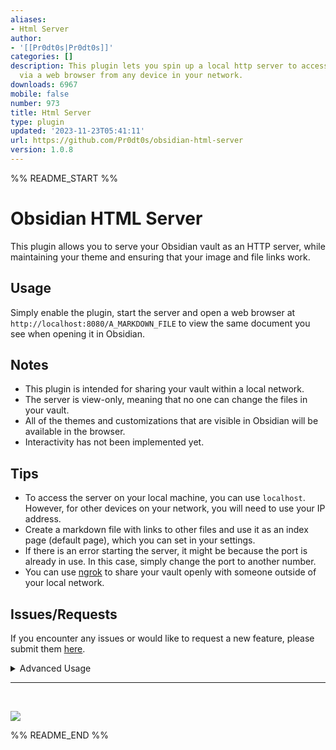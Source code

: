 ```yaml
---
aliases:
- Html Server
author:
- '[[Pr0dt0s|Pr0dt0s]]'
categories: []
description: This plugin lets you spin up a local http server to access your vault
  via a web browser from any device in your network.
downloads: 6967
mobile: false
number: 973
title: Html Server
type: plugin
updated: '2023-11-23T05:41:11'
url: https://github.com/Pr0dt0s/obsidian-html-server
version: 1.0.8
---
```


%% README_START %%

# Obsidian HTML Server

This plugin allows you to serve your Obsidian vault as an HTTP server, while maintaining your theme and ensuring that your image and file links work.

## Usage

Simply enable the plugin, start the server and open a web browser at `http://localhost:8080/A_MARKDOWN_FILE` to view the same document you see when opening it in Obsidian.

## Notes

- This plugin is intended for sharing your vault within a local network.
- The server is view-only, meaning that no one can change the files in your vault.
- All of the themes and customizations that are visible in Obsidian will be available in the browser.
- Interactivity has not been implemented yet.

## Tips

- To access the server on your local machine, you can use `localhost`. However, for other devices on your network, you will need to use your IP address.
- Create a markdown file with links to other files and use it as an index page (default page), which you can set in your settings.
- If there is an error starting the server, it might be because the port is already in use. In this case, simply change the port to another number.
- You can use [ngrok](https://ngrok.com/) to share your vault openly with someone outside of your local network.

## Issues/Requests

If you encounter any issues or would like to request a new feature, please submit them [here](https://github.com/Pr0dt0s/obsidian-html-server/issues/new).

<details>
<summary>Advanced Usage</summary>

This plugin uses variables in the templates to replace content in the HTML that is served. The default variables can be seen by enabling the setting `Show Advanced Settings.` as shown below.

![/assets/vars.png](https://raw.githubusercontent.com/Pr0dt0s/obsidian-html-server/HEAD//assets/vars.png)

These variables have default values set in the plugins configuration, but can be modified using the frontmatter of each file. The variables are applied using the following priority:

1. Variable values from the file's frontmatter:

```
---
tags: Test File, development
htmlvars:
  LANG: en
  HTML_TITLE: Custom Tab Title!
  RENDERED_CONTENT_FILE_NAME: '<div style="padding:10;
    background-color: #a455a1; width: 100%;"> Custom File Title
    Content from FrontMatter!</div>'
---
```

> These variables must be set inside a property named `htmlvars` in the frontmatter following YAML syntaxis.

2. Variable values set in the settings.

   > These would work as default values if the variable is not set in a specific file.

3. Internal values set from the plugin.

The `internal variables` used at the moment are:

- RENDERED_CONTENT_FILE_NAME (The file name that is being opened)
- RENDERED_CONTENT (the whole content of the rendered file)
- THEME_MODE (`theme-dark` or `theme-light` according to your current appearance settings)

Please take note that you **can** overwrite the `internal variables` either from the settings or from the file's frontmatter.

You can use other frontmatter properties as variables in your templates but they can only be Strings or Numbers and you must prefix `FM:` to the variable name.

Example:

```
---
tags: Test File, development
---
```

And in the html template you would use it like this:

```html
#VAR{FM:tags}
```

![/assets/frontmatter_vars.png](https://raw.githubusercontent.com/Pr0dt0s/obsidian-html-server/HEAD//assets/frontmatter_vars.png)
![/assets/rendered_example.png](https://raw.githubusercontent.com/Pr0dt0s/obsidian-html-server/HEAD//assets/rendered_example.png)

</details>

---
<br>

<a href="https://www.buymeacoffee.com/pr0dt0s"><img src="https://img.buymeacoffee.com/button-api/?text=Buy me a coffee&emoji=&slug=pr0dt0s&button_colour=5F7FFF&font_colour=ffffff&font_family=Poppins&outline_colour=000000&coffee_colour=FFDD00" /></a>


%% README_END %%